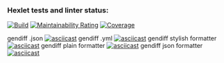 ### Hexlet tests and linter status:
[![Build](https://github.com/Olga877/python-project-50/actions/workflows/build.yml/badge.svg)](https://github.com/Olga877/python-project-50/actions/workflows/build.yml)
[![Maintainability Rating](https://sonarcloud.io/api/project_badges/measure?project=Olga877_python-project-50&metric=sqale_rating)](https://sonarcloud.io/summary/new_code?id=Olga877_python-project-50)
[![Coverage](https://sonarcloud.io/api/project_badges/measure?project=Olga877_python-project-50&metric=coverage)](https://sonarcloud.io/summary/new_code?id=Olga877_python-project-50)

gendiff .json
[![asciicast](https://asciinema.org/a/t61I6hZiC3rAt89srtOWKMFGq.svg)](https://asciinema.org/a/t61I6hZiC3rAt89srtOWKMFGq)
gendiff .yml
[![asciicast](https://asciinema.org/a/DZri9HeVhAfQBboro91wRRbOj.svg)](https://asciinema.org/a/DZri9HeVhAfQBboro91wRRbOj)
gendiff stylish formatter
[![asciicast](https://asciinema.org/a/kvwIQAClaH6DR3EufxQeO59J3.svg)](https://asciinema.org/a/kvwIQAClaH6DR3EufxQeO59J3)
gendiff plain formatter
[![asciicast](https://asciinema.org/a/GunzYEOFEmh0uq7rVVWPoja4m.svg)](https://asciinema.org/a/GunzYEOFEmh0uq7rVVWPoja4m)
gendiff json formatter
[![asciicast](https://asciinema.org/a/o7DBEqyp3H5llYqWTANNJrcD6.svg)](https://asciinema.org/a/o7DBEqyp3H5llYqWTANNJrcD6)
